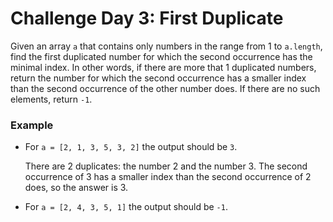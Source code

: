 # Challenge Day 3: First Duplicate

Given an array `a` that contains only numbers in the range from 1 to `a.length`, find the first duplicated number for which the second occurrence has the minimal index. In other words, if there are more that 1 duplicated numbers, return the number for which the second occurrence has a smaller index than the second occurrence of the other number does. If there are no such elements, return `-1`.

### Example

- For `a = [2, 1, 3, 5, 3, 2]` the output should be `3`.

    There are 2 duplicates: the number 2 and the number 3. The second occurrence of 3 has a smaller index than the second occurrence of 2 does, so the answer is 3.

- For `a = [2, 4, 3, 5, 1]` the output should be `-1`.
